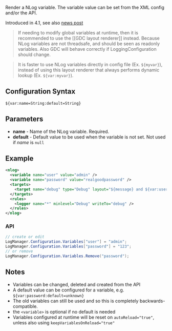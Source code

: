 Render a NLog variable. The variable value can be set from the XML config and/or the API. 

Introduced in 4.1, see also [news post](http://nlog-project.org/2015/08/31/nlog-4-1-0-is-now-available.html)

> If needing to modify global variables at runtime, then it is recommended to use the [[GDC layout renderer]] instead. Because NLog variables are not threadsafe, and should be seen as readonly variables. Also GDC will behave correctly if LoggingConfiguration should change.

> It is faster to use NLog variables directly in config file (Ex. `${myvar}`), instead of using this layout renderer that always performs dynamic lookup (Ex. `${var:myvar}`). 

## Configuration Syntax
```
${var:name=String:default=String}
```

## Parameters

* **name** - Name of the NLog variable. Required.
* **default** - Default value to be used when the variable is not set.
Not used if _name_ is `null`

## Example

```xml
<nlog>
  <variable name="user" value="admin" />
  <variable name="password" value="realgoodpassword" />      
  <targets>
    <target name="debug" type="Debug" layout="${message} and ${var:user}=${var:password}" />
  </targets>
  <rules>
    <logger name="*" minlevel="Debug" writeTo="debug" />
  </rules>
</nlog>
```

### API

```c#
// create or edit
LogManager.Configuration.Variables["user"] = "admin";
LogManager.Configuration.Variables["password"] = "123";
// or remove
LogManager.Configuration.Variables.Remove("password");
```

## Notes
* Variables can be changed, deleted and created from the API
* A default value can be configured for a variable, e.g. `${var:password:default=unknown}`
* The old variables can still be used and so this is completely backwards-compatible.
* the `<variable>` is optional if no default is needed
* Variables configured at runtime will be reset on `autoReload="true"`, unless also using `keepVariablesOnReload="true"`